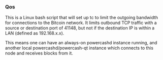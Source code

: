 ### Qos ###

This is a Linux bash script that will set up tc to limit the outgoing bandwidth for connections to the Bitcoin network. It limits outbound TCP traffic with a source or destination port of 41148, but not if the destination IP is within a LAN (defined as 192.168.x.x).

This means one can have an always-on powercashd instance running, and another local powercashd/powercash-qt instance which connects to this node and receives blocks from it.
